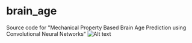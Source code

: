 # brain_age
Source code for "Mechanical Property Based Brain Age Prediction using Convolutional Neural Networks"
![Alt text](figs/figs/diagram_brain_age_multimodal.svg?raw=true "Convolutional Neural Network Architecture")
